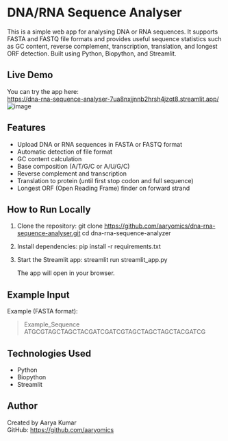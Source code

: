 # DNA/RNA Sequence Analyser
This is a simple web app for analysing DNA or RNA sequences. It supports FASTA and FASTQ file formats and provides useful sequence statistics such as GC content, reverse complement, transcription, translation, and longest ORF detection. Built using Python, Biopython, and Streamlit.

## Live Demo
You can try the app here:  
https://dna-rna-sequence-analyser-7ua8nxjjnnb2hrsh4jzqt8.streamlit.app/
![image](https://github.com/user-attachments/assets/af2be196-ed78-4d6e-ad10-4782c8cb14c6)


## Features
- Upload DNA or RNA sequences in FASTA or FASTQ format
- Automatic detection of file format
- GC content calculation
- Base composition (A/T/G/C or A/U/G/C)
- Reverse complement and transcription
- Translation to protein (until first stop codon and full sequence)
- Longest ORF (Open Reading Frame) finder on forward strand

## How to Run Locally
1. Clone the repository:
   git clone https://github.com/aaryomics/dna-rna-sequence-analyser.git
   cd dna-rna-sequence-analyzer

2. Install dependencies:
   pip install -r requirements.txt

3. Start the Streamlit app:
   streamlit run streamlit_app.py
   
   The app will open in your browser.

## Example Input
Example (FASTA format):
> Example_Sequence
ATGCGTAGCTAGCTACGATCGATCGTAGCTAGCTAGCTACGATCG

## Technologies Used
- Python
- Biopython
- Streamlit

## Author
Created by Aarya Kumar  
GitHub: https://github.com/aaryomics 
